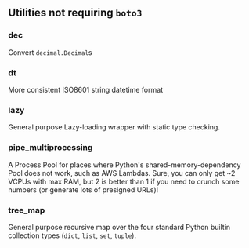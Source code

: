 ## Utilities not requiring `boto3`

### dec

Convert `decimal.Decimal`s

### dt

More consistent ISO8601 string datetime format

### lazy

General purpose Lazy-loading wrapper with static type checking.

### pipe_multiprocessing

A Process Pool for places where Python's shared-memory-dependency Pool
does not work, such as AWS Lambdas. Sure, you can only get ~2 VCPUs
with max RAM, but 2 is better than 1 if you need to crunch some
numbers (or generate lots of presigned URLs)!

### tree_map

General purpose recursive map over the four standard Python builtin
collection types (`dict`, `list`, `set`, `tuple`).
